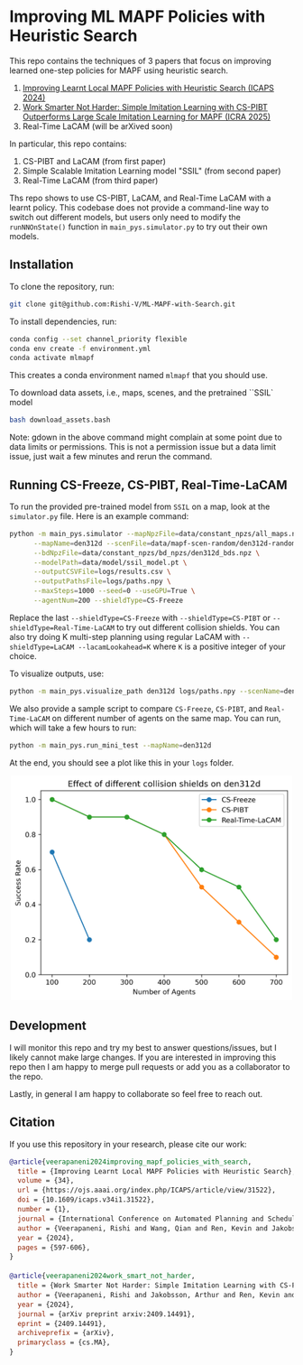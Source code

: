 # Improving ML MAPF Policies with Heuristic Search

This repo contains the techniques of 3 papers that focus on improving learned one-step policies for MAPF using heuristic search.
1. [Improving Learnt Local MAPF Policies with Heuristic Search (ICAPS 2024)](https://arxiv.org/abs/2403.20300)
2. [Work Smarter Not Harder: Simple Imitation Learning with CS-PIBT Outperforms Large Scale Imitation Learning for MAPF (ICRA 2025)](https://arthurjakobsson.github.io/ssil_mapf/)
3. Real-Time LaCAM (will be arXived soon)

In particular, this repo contains:
1. CS-PIBT and LaCAM (from first paper)
2. Simple Scalable Imitation Learning model "SSIL" (from second paper)
3. Real-Time LaCAM (from third paper)

Ths repo shows to use CS-PIBT, LaCAM, and Real-Time LaCAM with a learnt policy. This codebase does not provide a command-line way to switch out different models, but users only need to modify the `runNNOnState()` function in `main_pys.simulator.py` to try out their own models.

## Installation
To clone the repository, run:
```sh
git clone git@github.com:Rishi-V/ML-MAPF-with-Search.git
```

To install dependencies, run:
```sh
conda config --set channel_priority flexible
conda env create -f environment.yml
conda activate mlmapf
```
This creates a conda environment named `mlmapf` that you should use.

To download data assets, i.e., maps, scenes, and the pretrained ``SSIL` model
```sh 
bash download_assets.bash
```
Note: gdown in the above command might complain at some point due to data limits or permissions. This is not a permission issue but a data limit issue, just wait a few minutes and rerun the command.

## Running CS-Freeze, CS-PIBT, Real-Time-LaCAM
To run the provided pre-trained model from `SSIL` on a map, look at the `simulator.py` file. Here is an example command:
```sh
python -m main_pys.simulator --mapNpzFile=data/constant_npzs/all_maps.npz \
      --mapName=den312d --scenFile=data/mapf-scen-random/den312d-random-1.scen \
      --bdNpzFile=data/constant_npzs/bd_npzs/den312d_bds.npz \
      --modelPath=data/model/ssil_model.pt \
      --outputCSVFile=logs/results.csv \
      --outputPathsFile=logs/paths.npy \
      --maxSteps=1000 --seed=0 --useGPU=True \
      --agentNum=200 --shieldType=CS-Freeze
```
Replace the last `--shieldType=CS-Freeze` with `--shieldType=CS-PIBT` or `--shieldType=Real-Time-LaCAM` to try out different collision shields. You can also try doing K multi-step planning using regular LaCAM with `--shieldType=LaCAM --lacamLookahead=K` where `K` is a positive integer of your choice.

To visualize outputs, use:
```sh
python -m main_pys.visualize_path den312d logs/paths.npy --scenName=den312d-random-1.scen 
```

We also provide a sample script to compare `CS-Freeze`, `CS-PIBT`, and `Real-Time-LaCAM` on different number of agents on the same map. You can run, which will take a few hours to run:
```sh
python -m main_pys.run_mini_test --mapName=den312d
```
At the end, you should see a plot like this in your `logs` folder.
<div align="center">
      <img src="example_den312d.png?raw=true" alt="Effect of different collision shields on den312d" width="500">
</div>

## Development
I will monitor this repo and try my best to answer questions/issues, but I likely cannot make large changes. If you are interested in improving this repo then I am happy to merge pull requests or add you as a collaborator to the repo.

Lastly, in general I am happy to collaborate so feel free to reach out.

## Citation
If you use this repository in your research, please cite our work:

```bibtex
@article{veerapaneni2024improving_mapf_policies_with_search,
  title = {Improving Learnt Local MAPF Policies with Heuristic Search},
  volume = {34},
  url = {https://ojs.aaai.org/index.php/ICAPS/article/view/31522},
  doi = {10.1609/icaps.v34i1.31522},
  number = {1},
  journal = {International Conference on Automated Planning and Scheduling (ICAPS)},
  author = {Veerapaneni, Rishi and Wang, Qian and Ren, Kevin and Jakobsson, Arthur and Li, Jiaoyang and Likhachev, Maxim},
  year = {2024},
  pages = {597-606},
}

@article{veerapaneni2024work_smart_not_harder,
  title = {Work Smarter Not Harder: Simple Imitation Learning with CS-PIBT Outperforms Large Scale Imitation Learning for MAPF},
  author = {Veerapaneni, Rishi and Jakobsson, Arthur and Ren, Kevin and Kim, Samuel and Li, Jiaoyang and Likhachev, Maxim},
  year = {2024},
  journal = {arXiv preprint arxiv:2409.14491},
  eprint = {2409.14491},
  archiveprefix = {arXiv},
  primaryclass = {cs.MA},
}
```
